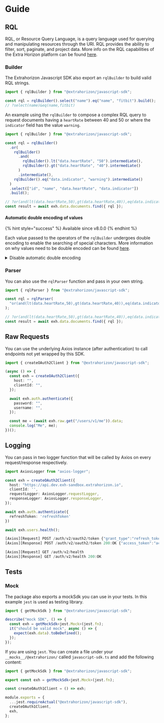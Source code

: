 # Guide

## RQL

RQL, or Resource Query Language, is a query language used for querying and manipulating resources through the URI. RQL provides the ability to filter, sort, paginate, and project data. More info on the RQL capabilities of the Extra Horizon platform can be found [here](https://docs.extrahorizon.com/extrahorizon/additional-resources/resource-query-language-rql).

### Builder

The Extrahorizon Javascript SDK also export an `rqlBuilder` to build valid RQL strings.

```ts
import { rqlBuilder } from "@extrahorizon/javascript-sdk";

const rql = rqlBuilder().select("name").eq("name", "fitbit").build();
// ?select(name)&eq(name,fitbit)
```

An example using the `rqlBuilder` to compose a complex RQL query to request documents having a `heartRate` between 40 and 50 or where the `indicator` field has the value `warning`.

```ts
import { rqlBuilder } from "@extrahorizon/javascript-sdk";

const rql = rqlBuilder()
  .or(
    rqlBuilder()
      .and(
        rqlBuilder().lt("data.heartRate", "50").intermediate(),
        rqlBuilder().gt("data.heartRate", "40").intermediate()
      )
      .intermediate(),
    rqlBuilder().eq("data.indicator", "warning").intermediate()
  )
  .select(["id", "name", "data.heartRate", "data.indicator"])
  .build();

// ?or(and(lt(data.heartRate,50),gt(data.heartRate,40)),eq(data.indicator,warning))&select(id,name,data.heartRate,data.indicator)
const result = await exh.data.documents.find({ rql });
```

#### Automatic double encoding of values

{% hint style="success" %}
Available since v8.0.0
{% endhint %}

Each value passed to the operators of the `rqlBuilder` undergoes double encoding to enable the searching of special characters. More information on why values need to be double encoded can be found [here](https://docs.extrahorizon.com/extrahorizon/additional-resources/resource-query-language-rql#double-encoding-of-special-characters).

<details>

<summary>Disable automatic double encoding</summary>

We strongly advise against disabling automatic double encoding.\
\
To deactivate double encoding for all queries generated with the `rqlBuilder`, you add the following line to the start of your application:\
`rqlBuilder.doubleEncodeValues = false;`\
\
For disabling double encoding on a per-query basis, you can utilize the `options` parameter in the `rqlBuilder` constructor like this:\
`rqlBuilder({ doubleEncode: false })`

</details>

### Parser

You can also use the `rqlParser` function and pass in your own string.

```ts
import { rqlParser } from "@extrahorizon/javascript-sdk";

const rql = rqlParser(
  "or(and(lt(data.heartRate,50),gt(data.heartRate,40)),eq(data.indicator,warning))&select(id,name,data.heartRate,data.indicator)"
);

// ?or(and(lt(data.heartRate,50),gt(data.heartRate,40)),eq(data.indicator,warning))&select(id,name,data.heartRate,data.indicator)
const result = await exh.data.documents.find({ rql });
```

## Raw Requests

You can use the underlying Axios instance (after authentication) to call endpoints not yet wrapped by this SDK.

```ts
import { createOAuth2Client } from "@extrahorizon/javascript-sdk";

(async () => {
  const exh = createOAuth2Client({
    host: "",
    clientId: "",
  });

  await exh.auth.authenticate({
    password: "",
    username: "",
  });

  const me = (await exh.raw.get("/users/v1/me")).data;
  console.log("Me", me);
})();
```

## Logging

You can pass in two logger function that will be called by Axios on every request/response respectively.

```ts
import AxiosLogger from "axios-logger";

const exh = createOAuth2Client({
  host: "https://api.dev.exh-sandbox.extrahorizon.io",
  clientId: '',
  requestLogger: AxiosLogger.requestLogger,
  responseLogger: AxiosLogger.responseLogger,
});

await exh.auth.authenticate({
  refreshToken: 'refreshToken'
})

await exh.users.health();

[Axios][Request] POST /auth/v2/oauth2/token {"grant_type":"refresh_token","refresh_token":"refreshToken"}
[Axios][Response] POST /auth/v2/oauth2/token 200:OK {"access_token":"accessToken","token_type":"bearer","expires_in":299.999,"refresh_token":"refreshToken","user_id":"userId","application_id":"applicationId"}

[Axios][Request] GET /auth/v2/health
[Axios][Response] GET /auth/v2/health 200:OK

```

## Tests

### Mock

The package also exports a mockSdk you can use in your tests. In this example `jest` is used as testing library.

```ts
import { getMockSdk } from "@extrahorizon/javascript-sdk";

describe("mock SDK", () => {
  const exh = getMockSdk<jest.Mock>(jest.fn);
  it("should be valid mock", async () => {
    expect(exh.data).toBeDefined();
  });
});
```

If you are using `jest`. You can create a file under your `__mocks__/@extrahorizon/` called `javascript-sdk.ts` and add the following content:

```ts
import { getMockSdk } from "@extrahorizon/javascript-sdk";

export const exh = getMockSdk<jest.Mock>(jest.fn);

const createOAuth1Client = () => exh;

module.exports = {
  ...jest.requireActual("@extrahorizon/javascript-sdk"),
  createOAuth1Client,
  exh,
};
```
